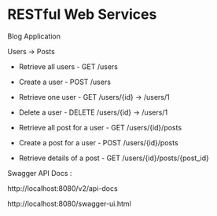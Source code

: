 # RESTful Web Services

Blog Application

Users -> Posts

- Retrieve all users          - GET /users
- Create a user               - POST /users
- Retrieve one user           - GET /users/{id} -> /users/1
- Delete a user               - DELETE /users/{id} -> /users/1

- Retrieve all post for a user  - GET /users/{id}/posts
- Create a post for a user      - POST /users/{id}/posts
- Retrieve details of a post    - GET /users/{id}/posts/{post_id}

Swagger API Docs : 

http://localhost:8080/v2/api-docs

http://localhost:8080/swagger-ui.html

